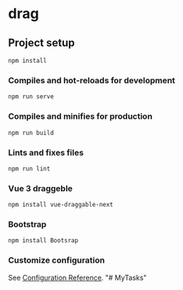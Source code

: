# drag

## Project setup
```
npm install
```

### Compiles and hot-reloads for development
```
npm run serve
```

### Compiles and minifies for production
```
npm run build
```

### Lints and fixes files
```
npm run lint
```

### Vue 3 draggeble
```
npm install vue-draggable-next

```
### Bootstrap
```
npm install Bootsrap

```
### Customize configuration
See [Configuration Reference](https://cli.vuejs.org/config/).
"# MyTasks" 
